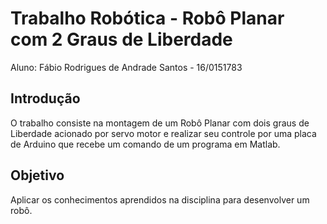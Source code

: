 # Trabalho Robótica - Robô Planar com 2 Graus de Liberdade

Aluno: Fábio Rodrigues de Andrade Santos - 16/0151783

## Introdução
O‌‌ trabalho‌‌ consiste‌‌ na montagem de um Robô Planar com dois graus de Liberdade acionado por servo motor e realizar seu controle por uma placa de Arduino que recebe um comando de um programa em Matlab.
## Objetivo
Aplicar os conhecimentos aprendidos na disciplina para desenvolver um robô.



